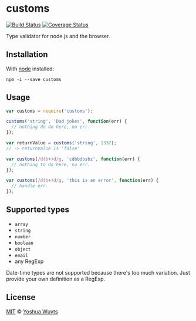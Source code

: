 # customs

[![Build Status](https://travis-ci.org/yoshuawuyts/customs.svg)](https://travis-ci.org/yoshuawuyts/customs)
[![Coverage Status](https://img.shields.io/coveralls/yoshuawuyts/customs.svg)](https://coveralls.io/r/yoshuawuyts/customs?branch=master)

Type validator for node.js and the browser.

## Installation
With [node](nodejs.org) installed:

````
npm -i --save customs
````

## Usage
````js
var customs = require('customs');

customs('string', 'Dad jokes', function(err) {
  // nothing do do here, no err.
});

var returnValue = customs('string', 1337);
// -> returnValue is 'false'

var customs(/d(b+)d/g, 'cdbbdbsbz', function(err) {
  // nothing to do here, no err.
});

var customs(/d(b+)d/g, 'this is an error', function(err) {
  // handle err.
});
````

## Supported types
- `array`
- `string`
- `number`
- `boolean`
- `object`
- `email`
- any RegExp

Date-time types are not supported because there's too much variation. Just provide your own definition as a RegExp.

## License
[MIT](https://tldrlegal.com/license/mit-license) © [Yoshua Wuyts](yoshuawuyts.com)